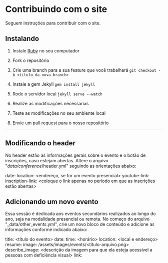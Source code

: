 # Contribuindo com o site

Seguem instruções para contribuir com o site.

## Instalando

1. Instale [Ruby](https://www.ruby-lang.org/) no seu computador

2. Fork o repositório
   
3. Crie uma branch para a sua feature que você trabalhará
`git checkout -b <titulo-da-nova-branch>`

4. Instale a gem Jekyll
`gem install jekyll`

4. Rode o servidor local
`jekyll serve --watch`

5. Realize as modificações necessárias
   
6. Teste as modificações no seu ambiente local

7. Envie um pull request para o nosso repositório

----
## Modificando o header

No header estão as informações gerais sobre o evento e o botão de inscrições, caso estejam abertas.
Altere o arquivo "_data/conference_<ano>/header.yml" seguindo as orientações abaixo:

date: <data do evento>
location: <endereço, se for um evento presencial>
youtube-link: <preencha caso a conferencia seja remota ou se for transmitida>
inscription-link: <coloque o link apenas no período em que as inscrições estão abertas>

## Adicionando um novo evento

Essa sessão é dedicada aos eventos secundários realizados ao longo do ano, seja na modalidade presencial ou remota.
No começo do arquivo "_data/other_events.yml", crie um novo bloco de conteúdo e adicione as informações conforme indicado abaixo:

title: <título do evento>
date: <data>
time: <horário>
location: <local e endereço>
resume: <resumo>
image: /assets/images/events/<titulo-arquivo.png>
describe_image: <descrição da imagem para que ela esteja acessível a pessoas com deficiência visual> 
link: <link com mais detalhes do evento>